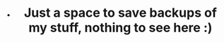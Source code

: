 
- <center><h1>Just a space to save backups of my stuff, nothing to see here :)</h1</center>
<!---
embiss/embiss is a ✨ special ✨ repository because its `README.md` (this file) appears on your GitHub profile.
You can click the Preview link to take a look at your changes.
--->
